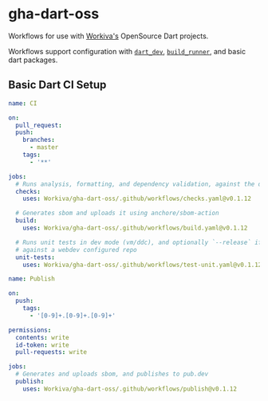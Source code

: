 # gha-dart-oss

Workflows for use with [Workiva's](https://github.com/Workiva) OpenSource Dart projects.

Workflows support configuration with [`dart_dev`](https://github.com/Workiva/dart_dev), [`build_runner`](https://pub.dev/packages/build_runner), and basic dart packages.


## Basic Dart CI Setup
```yaml
name: CI

on:
  pull_request:
  push:
    branches:
      - master
    tags:
      - '**'

jobs:
  # Runs analysis, formatting, and dependency validation, against the dart source
  checks:
    uses: Workiva/gha-dart-oss/.github/workflows/checks.yaml@v0.1.12

  # Generates sbom and uploads it using anchore/sbom-action
  build:
    uses: Workiva/gha-dart-oss/.github/workflows/build.yaml@v0.1.12

  # Runs unit tests in dev mode (vm/ddc), and optionally `--release` if executing
  # against a webdev configured repo
  unit-tests:
    uses: Workiva/gha-dart-oss/.github/workflows/test-unit.yaml@v0.1.12
```

```yaml
name: Publish

on:
  push:
    tags:
      - '[0-9]+.[0-9]+.[0-9]+'

permissions:
  contents: write
  id-token: write
  pull-requests: write

jobs:
  # Generates and uploads sbom, and publishes to pub.dev
  publish:
    uses: Workiva/gha-dart-oss/.github/workflows/publish@v0.1.12
```